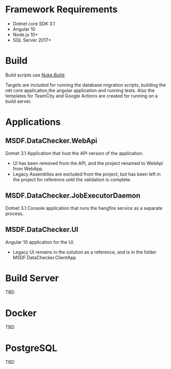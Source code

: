 # Framework Requirements

* Dotnet core SDK 3.1
* Angular 10
* Node.js 10+
* SQL Server 2017+

# Build
Build scripts use [Nuke.Build](http://www.nuke.build/docs/getting-started/setup.html).

Targets are included for running the database migration scripts, building the net core application,the angular application and running tests. Also the templates for TeamCity and Google Actions are created for running on a build server.

# Applications

## MSDF.DataChecker.WebApi
Dotnet 3.1 Application that host the API version of the application.

* UI has been removed from the API, and the project renamed to WebApi from WebApp.
* Legacy Assemblies are excluded from the project, but has been left in the project for reference until the validation is complete.

## MSDF.DataChecker.JobExecutorDaemon
Dotnet 3.1 Console application that runs the hangfire service as a separate process.

## MSDF.DataChecker.UI
Angular 10 application for the UI.

* Legacy UI remains in the solution as a reference, and is in the folder MSDF.DataChecker.ClientApp

# Build Server

TBD

# Docker

TBD

# PostgreSQL

TBD
